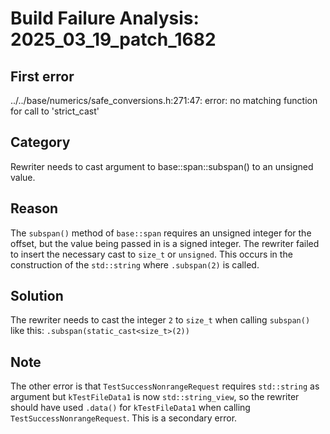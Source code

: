 # Build Failure Analysis: 2025_03_19_patch_1682

## First error

../../base/numerics/safe_conversions.h:271:47: error: no matching function for call to 'strict_cast'

## Category
Rewriter needs to cast argument to base::span::subspan() to an unsigned value.

## Reason
The `subspan()` method of `base::span` requires an unsigned integer for the offset, but the value being passed in is a signed integer. The rewriter failed to insert the necessary cast to `size_t` or `unsigned`. This occurs in the construction of the `std::string` where `.subspan(2)` is called.

## Solution
The rewriter needs to cast the integer `2` to `size_t` when calling `subspan()` like this: `.subspan(static_cast<size_t>(2))`

## Note
The other error is that `TestSuccessNonrangeRequest` requires `std::string` as argument but `kTestFileData1` is now `std::string_view`, so the rewriter should have used `.data()` for `kTestFileData1` when calling `TestSuccessNonrangeRequest`. This is a secondary error.